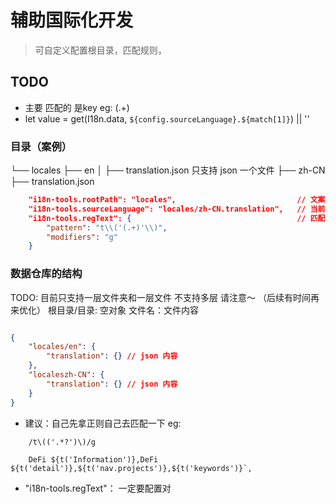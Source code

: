 
# 辅助国际化开发

> 可自定义配置根目录，匹配规则，

## TODO

* 主要 匹配的 是key eg: (.+) 
* let value = get(I18n.data, `${config.sourceLanguage}.${match[1]}`) || ''

### 目录（案例）

└── locales
    ├── en
    │   ├── translation.json  只支持 json 一个文件
    ├── zh-CN
		├── translation.json

```json settings.json 配置
	"i18n-tools.rootPath": "locales", 							// 文案的目录
	"i18n-tools.sourceLanguage": "locales/zh-CN.translation", 	// 当前文案的数据
	"i18n-tools.regText": {			  							// 匹配使用文案的正则规则
		"pattern": "t\\('(.+)'\\)",
		"modifiers": "g"
	}
```
### 数据仓库的结构

TODO: 
	目前只支持一层文件夹和一层文件 不支持多层 请注意～ （后续有时间再来优化）
	根目录/目录: 空对象
	文件名：文件内容
```json

{
	"locales/en": {
		"translation": {} // json 内容	
	},
	"localeszh-CN": {
		"translation": {} // json 内容	
	}
}

```

* 建议：自己先拿正则自己去匹配一下
eg: 
```
	/t\(('.*?')\)/g

	DeFi ${t('Information')},DeFi ${t('detail')},${t('nav.projects')},${t('keywords')}`,
```
* "i18n-tools.regText"： 一定要配置对 


